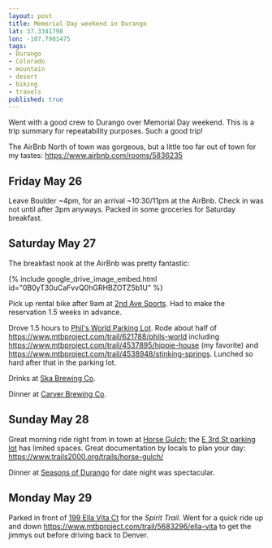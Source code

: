 ```yaml
---
layout: post
title: Memorial Day weekend in Durango
lat: 37.3341798
lon: -107.7981475
tags:
- Durango
- Colorado
- mountain
- desert
- biking
- travels
published: true
---
```

Went with a good crew to Durango over Memorial Day weekend. This is a trip summary for repeatability purposes.
Such a good trip!

The AirBnb North of town was gorgeous, but a little too far out of town for my tastes: <https://www.airbnb.com/rooms/5836235>

## Friday May 26
Leave Boulder ~4pm, for an arrival ~10:30/11pm at the AirBnb.
Check in was not until after 3pm anyways.
Packed in some groceries for Saturday breakfast.

## Saturday May 27
The breakfast nook at the AirBnb was pretty fantastic:

{% include google_drive_image_embed.html id="0B0yT30uCaFvvQ0hGRHBZOTZ5b1U" %}

Pick up rental bike after 9am at [2nd Ave Sports](https://www.yelp.com/biz/second-avenue-sports-durango). Had to make the reservation 1.5 weeks in advance.

Drove 1.5 hours to [Phil's World Parking Lot](https://goo.gl/maps/paJ3qPJNDWF2).
Rode about half of <https://www.mtbproject.com/trail/621788/phils-world> including <https://www.mtbproject.com/trail/4537895/hippie-house> (my favorite) and <https://www.mtbproject.com/trail/4538948/stinking-springs>.
Lunched so hard after that in the parking lot.

Drinks at [Ska Brewing Co](https://goo.gl/maps/TSovLoE18Eu).

Dinner at [Carver Brewing Co](https://goo.gl/maps/zR2Kr2boVh62).

## Sunday May 28
Great morning ride right from in town at [Horse Gulch](http://www.durangogov.org/Facilities/Facility/Details/13); the [E 3rd St parking lot](https://goo.gl/maps/c2SxWzYxT752) has limited spaces.
Great documentation by locals to plan your day: <https://www.trails2000.org/trails/horse-gulch/>

Dinner at [Seasons of Durango](https://goo.gl/maps/azNW4DDtoTy) for date night was spectacular.

## Monday May 29
Parked in front of [199 Ella Vita Ct](https://goo.gl/maps/AmEZRVd4Yx72) for the _Spirit Trail_.
Went for a quick ride up and down <https://www.mtbproject.com/trail/5683296/ella-vita>
to get the jimmys out before driving back to Denver.
